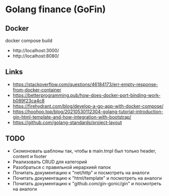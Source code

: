 # Golang finance (GoFin)

## Docker
docker compose build

- http://localhost:3000/
- http://localhost:8080/

## Links
- https://stackoverflow.com/questions/46184173/err-empty-response-from-docker-container
- https://betterprogramming.pub/how-does-docker-port-binding-work-b089f23ca4c8
- https://firehydrant.com/blog/develop-a-go-app-with-docker-compose/
- https://hoohoo.top/blog/20210530112304-golang-tutorial-introduction-gin-html-template-and-how-integration-with-bootstrap/
- https://github.com/golang-standards/project-layout

## TODO
<!-- - Docker -->
<!-- - Postgresql -->
<!-- - Найти шаблон на bootsrap -->
- Скомоновать шаблоны так, чтобы в main.tmpl был только header, content и footer
- Реализовать CRUD для категорий
- Разобраться с правильной иерархией папок
- Почитать документацию к "net/http" и посмотреть на аналоги
- Почитать документацию к "html/template" и посмотреть на аналоги
- Почитать документацию к "github.com/gin-gonic/gin" и посмотреть на аналоги